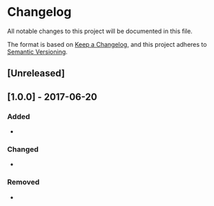 # Changelog
All notable changes to this project will be documented in this file.

The format is based on [Keep a Changelog](https://keepachangelog.com/en/1.0.0/),
and this project adheres to [Semantic Versioning](https://semver.org/spec/v2.0.0.html).

## [Unreleased]

## [1.0.0] - 2017-06-20
### Added
- 

### Changed
- 

### Removed
- 

[0.0.1]: https://github.com/olivierlacan/keep-a-changelog/releases/tag/v0.0.1

